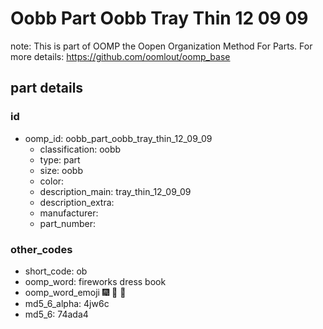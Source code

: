 # Oobb Part Oobb Tray Thin 12 09 09  

note: This is part of OOMP the Oopen Organization Method For Parts. For more details: https://github.com/oomlout/oomp_base

##  part details





### id
* oomp_id: oobb_part_oobb_tray_thin_12_09_09
  * classification: oobb
  * type: part
  * size: oobb
  * color: 
  * description_main: tray_thin_12_09_09
  * description_extra: 
  * manufacturer: 
  * part_number: 

### other_codes
* short_code: ob
* oomp_word: fireworks dress book
* oomp_word_emoji :fireworks: :dress: :book:
* md5_6_alpha: 4jw6c
* md5_6: 74ada4
